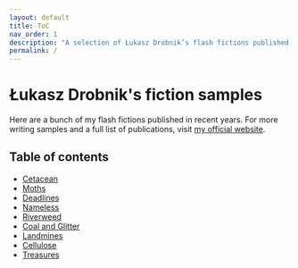 ```yaml
---
layout: default
title: ToC
nav_order: 1
description: "A selection of Łukasz Drobnik’s flash fictions published in recent years"
permalink: /
---
```


# Łukasz Drobnik's fiction samples
Here are a bunch of my flash fictions published in recent years. For more writing samples and a full list of publications, visit [my official website](https://drobnik.co/).

<h2 class="text-delta">Table of contents</h2>

- [Cetacean](/docs/cetacean.md)
- [Moths](/docs/moths.md)
- [Deadlines](/docs/deadlines.md)
- [Nameless](/docs/nameless.md)
- [Riverweed](/docs/riverweed.md)
- [Coal and Glitter](/docs/coal-and-glitter.md)
- [Landmines](/docs/landmines.md)
- [Cellulose](/docs/cellulose.md)
- [Treasures](/docs/treasures.md)
